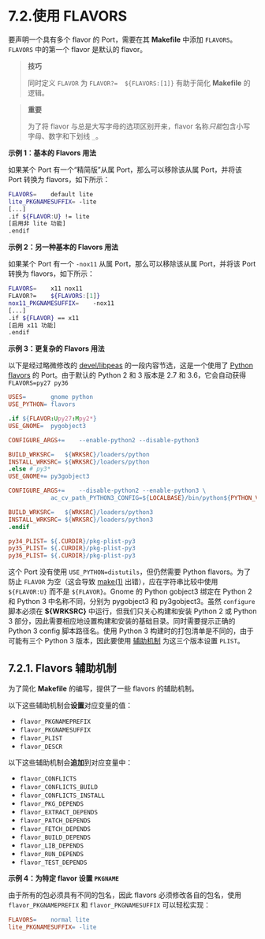 # 7.2.使用 FLAVORS

要声明一个具有多个 flavor 的 Port，需要在其 **Makefile** 中添加 `FLAVORS`。`FLAVORS` 中的第一个 flavor 是默认的 flavor。

>**技巧**
>
>同时定义 `FLAVOR` 为 `FLAVOR?=	${FLAVORS:[1]}` 有助于简化 **Makefile** 的逻辑。

>**重要**
>
>为了将 flavor 与总是大写字母的选项区别开来，flavor 名称*只能*包含小写字母、数字和下划线 `_`。

**示例 1：基本的 Flavors 用法**

如果某个 Port 有一个“精简版”从属 Port，那么可以移除该从属 Port，并将该 Port 转换为 flavors，如下所示：

```sh
FLAVORS=	default lite
lite_PKGNAMESUFFIX=	-lite
[...]
.if ${FLAVOR:U} != lite
[启用非 lite 功能]
.endif
```

**示例 2：另一种基本的 Flavors 用法**

如果某个 Port 有一个 `-nox11` 从属 Port，那么可以移除该从属 Port，并将该 Port 转换为 flavors，如下所示：

```sh
FLAVORS=	x11 nox11
FLAVOR?=	${FLAVORS:[1]}
nox11_PKGNAMESUFFIX=	-nox11
[...]
.if ${FLAVOR} == x11
[启用 x11 功能]
.endif
```

**示例 3：更复杂的 Flavors 用法**

以下是经过略微修改的 [devel/libpeas](https://cgit.freebsd.org/ports/tree/devel/libpeas/) 的一段内容节选，这是一个使用了 [Python flavors](https://docs.freebsd.org/en/books/porters-handbook/flavors/#flavors-auto-python) 的 Port。由于默认的 Python 2 和 3 版本是 2.7 和 3.6，它会自动获得 `FLAVORS=py27 py36`

```makefile
USES=		gnome python
USE_PYTHON=	flavors

.if ${FLAVOR:Upy27:Mpy2*}
USE_GNOME=	pygobject3

CONFIGURE_ARGS+=	--enable-python2 --disable-python3

BUILD_WRKSRC=	${WRKSRC}/loaders/python
INSTALL_WRKSRC=	${WRKSRC}/loaders/python
.else # py3*
USE_GNOME+=	py3gobject3

CONFIGURE_ARGS+=	--disable-python2 --enable-python3 \
			ac_cv_path_PYTHON3_CONFIG=${LOCALBASE}/bin/python${PYTHON_VER}-config

BUILD_WRKSRC=	${WRKSRC}/loaders/python3
INSTALL_WRKSRC=	${WRKSRC}/loaders/python3
.endif

py34_PLIST=	${.CURDIR}/pkg-plist-py3
py35_PLIST=	${.CURDIR}/pkg-plist-py3
py36_PLIST=	${.CURDIR}/pkg-plist-py3
```

这个 Port 没有使用 `USE_PYTHON=distutils`，但仍然需要 Python flavors。为了防止 `FLAVOR` 为空（这会导致 [make(1)](https://man.freebsd.org/cgi/man.cgi?query=make&sektion=1&format=html) 出错），应在字符串比较中使用 `${FLAVOR:U}` 而不是 `${FLAVOR}`。Gnome 的 Python gobject3 绑定在 Python 2 和 Python 3 中名称不同，分别为 pygobject3 和 py3gobject3。虽然 `configure` 脚本必须在 **\${WRKSRC}** 中运行，但我们只关心构建和安装 Python 2 或 Python 3 部分，因此需要相应地设置构建和安装的基础目录。同时需要提示正确的 Python 3 config 脚本路径名。使用 Python 3 构建时的打包清单是不同的，由于可能有三个 Python 3 版本，因此要使用 [辅助机制](https://docs.freebsd.org/en/books/porters-handbook/flavors/#flavors-using-helpers) 为这三个版本设置 `PLIST`。

## 7.2.1. Flavors 辅助机制

为了简化 **Makefile** 的编写，提供了一些 flavors 的辅助机制。

以下这些辅助机制会**设置**对应变量的值：

* `flavor_PKGNAMEPREFIX`
* `flavor_PKGNAMESUFFIX`
* `flavor_PLIST`
* `flavor_DESCR`

以下这些辅助机制会**追加**到对应变量中：

* `flavor_CONFLICTS`
* `flavor_CONFLICTS_BUILD`
* `flavor_CONFLICTS_INSTALL`
* `flavor_PKG_DEPENDS`
* `flavor_EXTRACT_DEPENDS`
* `flavor_PATCH_DEPENDS`
* `flavor_FETCH_DEPENDS`
* `flavor_BUILD_DEPENDS`
* `flavor_LIB_DEPENDS`
* `flavor_RUN_DEPENDS`
* `flavor_TEST_DEPENDS`

**示例 4：为特定 flavor 设置 `PKGNAME`**

由于所有的包必须具有不同的包名，因此 flavors 必须修改各自的包名，使用 `flavor_PKGNAMEPREFIX` 和 `flavor_PKGNAMESUFFIX` 可以轻松实现：

```makefile
FLAVORS=	normal lite
lite_PKGNAMESUFFIX=	-lite
```

